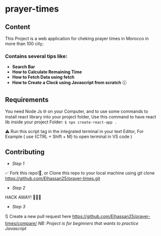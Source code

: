 # prayer-times
## Content
This Project is a web application for cheking prayer times in Morocco in more than 100 city;

### Contains several tips like:
* **Search Bar** 
* **How to Calculate Remaining Time**
* **How to Fetch Data using fetch**
* **How to Create a Clock using Javascript from scratch** 🕦

## Requirements
You need Node Js 🌐 on your Computer, and to use some commands to install react library into your project folder, Use this command to have react lib inside your project Folder:
    ```
    $ npx create-react-app .
    ```
    
⚠ Run this script tag in the integrated terminal in your text Editor, For Example ( use {CTRL + Shift + M} to open terminal in VS code )
 
## Contributing
* *Step 1*


✅ Fork this repo!🍴, or Clone this repo to your local machine using git clone https://github.com/Elhassan25/prayer-times.git
* *Step 2*


HACK AWAY! 🧠🧠🧠
* *Step 3*


🔃 Create a new pull request here https://github.com/Elhassan25/prayer-times/compare/
*NB: Project is for beginners that wants to practice Javascript*
